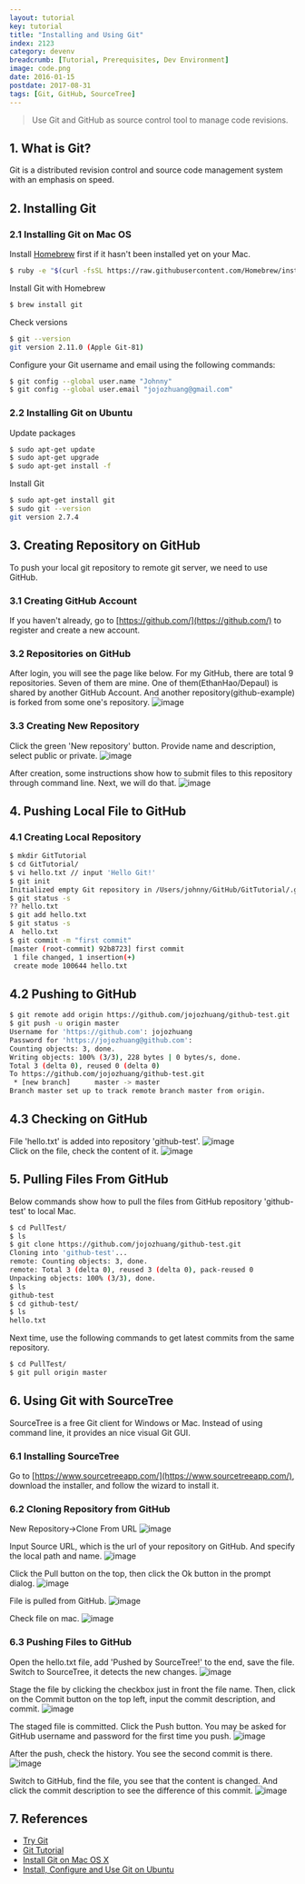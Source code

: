 ```yaml
---
layout: tutorial
key: tutorial
title: "Installing and Using Git"
index: 2123
category: devenv
breadcrumb: [Tutorial, Prerequisites, Dev Environment]
image: code.png
date: 2016-01-15
postdate: 2017-08-31
tags: [Git, GitHub, SourceTree]
---
```


> Use Git and GitHub as source control tool to manage code revisions.

## 1. What is Git?
Git is a distributed revision control and source code management system with an emphasis on speed.

## 2. Installing Git
### 2.1 Installing Git on Mac OS
Install [Homebrew](https://brew.sh/) first if it hasn't been installed yet on your Mac.
```sh
$ ruby -e "$(curl -fsSL https://raw.githubusercontent.com/Homebrew/install/master/install)"
```
Install Git with Homebrew
```sh
$ brew install git
```

Check versions
```sh
$ git --version
git version 2.11.0 (Apple Git-81)
```
Configure your Git username and email using the following commands:
```sh
$ git config --global user.name "Johnny"
$ git config --global user.email "jojozhuang@gmail.com"
```

### 2.2 Installing Git on Ubuntu
Update packages
```sh
$ sudo apt-get update
$ sudo apt-get upgrade
$ sudo apt-get install -f
```

Install Git
```sh
$ sudo apt-get install git
$ sudo git --version
git version 2.7.4
```

## 3. Creating Repository on GitHub
To push your local git repository to remote git server, we need to use GitHub.
### 3.1 Creating GitHub Account
If you haven't already, go to [https://github.com/](https://github.com/) to register and create a new account.

### 3.2 Repositories on GitHub
After login, you will see the page like below. For my GitHub, there are total 9 repositories. Seven of them are mine. One of them(EthanHao/Depaul) is shared by another GitHub Account. And another repository(github-example) is forked from some one's repository.
![image](/public/images/devops/2123/github.png)  

### 3.3 Creating New Repository
Click the green 'New repository' button. Provide name and description, select public or private.
![image](/public/images/devops/2123/createrepo.png)  

After creation, some instructions show how to submit files to this repository through command line. Next, we will do that.
![image](/public/images/devops/2123/repocreated.png)  

## 4. Pushing Local File to GitHub
### 4.1 Creating Local Repository
```sh
$ mkdir GitTutorial
$ cd GitTutorial/
$ vi hello.txt // input 'Hello Git!'
$ git init
Initialized empty Git repository in /Users/johnny/GitHub/GitTutorial/.git/
$ git status -s
?? hello.txt
$ git add hello.txt
$ git status -s
A  hello.txt
$ git commit -m "first commit"
[master (root-commit) 92b8723] first commit
 1 file changed, 1 insertion(+)
 create mode 100644 hello.txt
```
## 4.2 Pushing to GitHub
```sh
$ git remote add origin https://github.com/jojozhuang/github-test.git
$ git push -u origin master
Username for 'https://github.com': jojozhuang
Password for 'https://jojozhuang@github.com':
Counting objects: 3, done.
Writing objects: 100% (3/3), 228 bytes | 0 bytes/s, done.
Total 3 (delta 0), reused 0 (delta 0)
To https://github.com/jojozhuang/github-test.git
 * [new branch]      master -> master
Branch master set up to track remote branch master from origin.
```

## 4.3 Checking on GitHub
File 'hello.txt' is added into repository 'github-test'.
![image](/public/images/devops/2123/pushed.png)  
Click on the file, check the content of it.
![image](/public/images/devops/2123/content.png)  

## 5. Pulling Files From GitHub
Below commands show how to pull the files from GitHub repository 'github-test' to local Mac.
```sh
$ cd PullTest/
$ ls
$ git clone https://github.com/jojozhuang/github-test.git
Cloning into 'github-test'...
remote: Counting objects: 3, done.
remote: Total 3 (delta 0), reused 3 (delta 0), pack-reused 0
Unpacking objects: 100% (3/3), done.
$ ls
github-test
$ cd github-test/
$ ls
hello.txt
```

Next time, use the following commands to get latest commits from the same repository.
```sh
$ cd PullTest/
$ git pull origin master
```

## 6. Using Git with SourceTree
SourceTree is a free Git client for Windows or Mac. Instead of using command line, it provides an nice visual Git GUI.
### 6.1 Installing SourceTree
Go to [https://www.sourcetreeapp.com/](https://www.sourcetreeapp.com/), download the installer, and follow the wizard to install it.

### 6.2 Cloning Repository from GitHub
New Repository->Clone From URL
![image](/public/images/devops/2123/sourcetree-repo.png)  

Input Source URL, which is the url of your repository on GitHub. And specify the local path and name.
![image](/public/images/devops/2123/sourcetree-clone.png)  

Click the Pull button on the top, then click the Ok button in the prompt dialog.
![image](/public/images/devops/2123/sourcetree-pull.png)  

File is pulled from GitHub.
![image](/public/images/devops/2123/sourcetree-pulled.png)  

Check file on mac.
![image](/public/images/devops/2123/sourcetree-fileonmac.png)  

### 6.3 Pushing Files to GitHub
Open the hello.txt file, add 'Pushed by SourceTree!' to the end, save the file.
Switch to SourceTree, it detects the new changes.
![image](/public/images/devops/2123/sourcetree-filechanged.png)  

Stage the file by clicking the checkbox just in front the file name. Then, click on the Commit button on the top left, input the commit description, and commit.
![image](/public/images/devops/2123/sourcetree-stagecommit.png)  

The staged file is committed. Click the Push button. You may be asked for GitHub username and password for the first time you push.
![image](/public/images/devops/2123/sourcetree-push.png)  

After the push, check the history. You see the second commit is there.
![image](/public/images/devops/2123/sourcetree-history.png)  

Switch to GitHub, find the file, you see that the content is changed. And click the commit description to see the difference of this commit.
![image](/public/images/devops/2123/sourcetree-githubfile.png)  

## 7. References
* [Try Git](https://try.github.io/)
* [Git Tutorial](https://www.tutorialspoint.com/git/index.htm)
* [Install Git on Mac OS X](https://www.atlassian.com/git/tutorials/install-git)
* [Install, Configure and Use Git on Ubuntu](http://www.geeksforgeeks.org/how-to-install-configure-and-use-git-on-ubuntu/)
